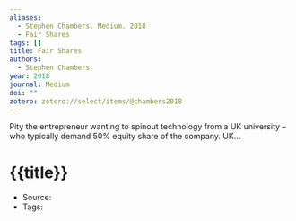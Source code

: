 ```yaml
---
aliases:
  - Stephen Chambers. Medium. 2018
  - Fair Shares
tags: []
title: Fair Shares
authors:
  - Stephen Chambers
year: 2018
journal: Medium
doi: ""
zotero: zotero://select/items/@chambers2018
---
```

<!-- START_ABSTRACT -->
Pity the entrepreneur wanting to spinout technology from a UK university –who typically demand 50% equity share of the company. UK…
<!-- END_ABSTRACT -->

<!-- START_TEMPLATE -->
# {{title}}

- Source:
- Tags: 
<!-- END_TEMPLATE -->